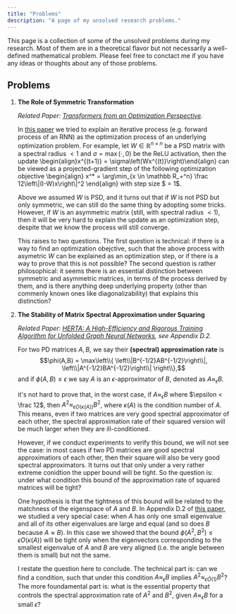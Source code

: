 ```yaml
---
title: "Problems"
description: "A page of my unsolved research problems."
---
```


<script type="text/x-mathjax-config">
MathJax.Hub.Config({
  tex2jax: {
    inlineMath: [['$','$']],
    displayMath: [['$$','$$']]
  },
    "HTML-CSS": {
    scale: 80
  }
});
</script>

<script type="text/javascript"
  src="https://cdn.mathjax.org/mathjax/latest/MathJax.js?config=TeX-AMS-MML_HTMLorMML">
</script>

<style>
    main{
        margin: 0;
        max-width: 100%;
    }

    .article-meta{
        display: none;
        border: none;
    }
</style>

This page is a collection of some of the unsolved problems during my research. Most of them are in a theoretical flavor but not necessarily a well-defined mathematical problem. Please feel free to conctact me if you have any ideas or thoughts about any of those problems.

## Problems

    
1. __The Role of Symmetric Transformation__

    _Related Paper: [Transformers from an Optimization Perspective](https://arxiv.org/abs/2205.13891)._

    In [this paper](https://arxiv.org/abs/2205.13891) we tried to explain an iterative process (e.g. forward process of an RNN) as the optimization process of an underlying optimization problem. For example, let $W \in \mathbb R^{n\times n}$ be a PSD matrix with a spectral radius $< 1$ and $\sigma = \max(\cdot, 0)$ be the ReLU activation, then the update \begin{align}x^{(t+1)} = \sigma\left(Wx^{(t)}\right)\end{align}
    can be viewed as a projected-gradient step of the following optimization objective \begin{align}
    x^* = \arg\min_{x \in \mathbb R_+^n} \frac 12\left\\|(I-W)x\right\\|^2
    \end{align} 
    with step size $ = 1$.

    Above we assumed $W$ is PSD, and it turns out that if $W$ is not PSD but only symmetric, we can still do the same thing by adopting some tricks. However, if $W$ is an asymmetric matrix (still, with spectral radius $< 1$), then it will be very hard to explain the update as an optimization step, despite that we know the process will still converge.

    This raises to two questions. The first question is technical: if there is a way to find an optimization obejctive, such that the above process with asymetric $W$ can be explained as an optimization step, or if there is a way to prove that this is not possible? The second question is rather philosophical: it seems there is an essential distinction between symmetric and asymmetric matrices, in terms of the process derived by them, and is there anything deep underlying property (other than commenly known ones like diagonalizability) that explains this distinction?  

1. __The Stability of Matrix Spectral Approximation under Squaring__

    _Related Paper: [HERTA: A High-Efficiency and Rigorous Training Algorithm for Unfolded Graph Neural Networks](https://arxiv.org/abs/2403.18142), see Appendix D.2._

    For two PD matrices $A,B$, we say their **(spectral) approximation rate** is $$\phi(A,B) = \max\left\\{ \left\\|B^{-1/2}AB^{-1/2}\right\\|, \left\\|A^{-1/2}BA^{-1/2}\right\\| \right\\},$$
    and if $\phi(A,B) \leq \epsilon$ we say $A$ is an $\epsilon$-approximator of $B$, denoted as $A \approx_{\epsilon} B$.

    it's not hard to prove that, in the worst case, if $A \approx_{\epsilon} B$ where $\epsilon < \frac 12$, then $A^2 \approx_{\epsilon O(\kappa(A))} B^2$, where $\kappa(A)$ is the condition number of $A$. This means, even if two matrices are very good spectral approximator of each other, the spectral approximation rate of their squared version will be much larger when they are ill-conditioned. 

    However, if we conduct experiments to verify this bound, we will not see the case: in most cases if two PD matrices are good spectral approximatiors of each other, then their square will also be very good spectral approximators. It turns out that only under a very rather extreme conidtion the upper bound will be tight. So the question is: under what condition this bound of the approximation rate of squared matrices will be tight?

    One hypothesis is that the tightness of this bound will be related to the matchness of the eigenspace of $A$ and $B$. In Appendix D.2 of [this paper](https://arxiv.org/abs/2403.18142), we studied a very special case: when $A$ has only one small eigenvalue and all of its other eigenvalues are large and equal (and so does $B$ because $A \approx B$). In this case we showed that the bound $\phi(A^2,B^2) \leq \epsilon O(\kappa(A))$ will be tight only when the eigenvectors corresponding to the smallest eigenvalue of $A$ and $B$ are very aligned (i.e. the angle between them is small) but not the same.

    I restate the question here to conclude. The technical part is: can we find a condition, such that under this condition $A \approx_{\epsilon} B$ implies $A^2 \approx_{\epsilon\tilde O(1)} B^2$? The more foundamental part is: what is the essential property that controls the spectral approximation rate of $A^2$ and $B^2$, given $A \approx_{\epsilon} B$ for a small $\epsilon$?
